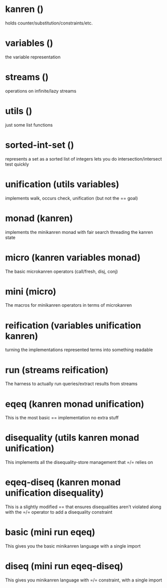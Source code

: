 # kanren ()
holds counter/substitution/constraints/etc.

# variables ()
the variable representation

# streams ()
operations on infinite/lazy streams

# utils ()
just some list functions

# sorted-int-set ()
represents a set as a sorted list of integers
lets you do intersection/intersect test quickly

# unification (utils variables)
implements walk, occurs check, unification
(but not the == goal)

# monad (kanren)
implements the minikanren monad with fair search
threading the kanren state

# micro (kanren variables monad)
The basic microkanren operators (call/fresh, disj, conj)

# mini (micro)
The macros for minikanren operators in terms of microkanren

# reification (variables unification kanren)
turning the implementations represented terms into something readable

# run (streams reification)
The harness to actually run queries/extract results from streams

# eqeq (kanren monad unification)
This is the most basic == implementation
no extra stuff

# disequality (utils kanren monad unification)
This implements all the disequality-store management that =/= relies on

# eqeq-diseq (kanren monad unification disequality)
This is a slightly modified == that ensures disequalities aren't violated along with the =/= operator to add a disequality constraint

# basic (mini run eqeq)
This gives you the basic minikanren language with a single import

# diseq (mini run eqeq-diseq)
This gives you minikanren language with =/= constraint, with a single import
